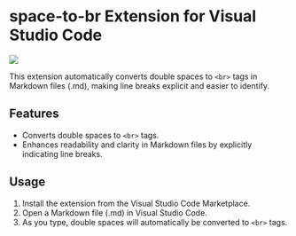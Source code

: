 # space-to-br Extension for Visual Studio Code

<img src="https://github.com/kazuki235/space-to-br/assets/74903972/0189d874-cf54-475e-a770-b2d5ae5daf63">

This extension automatically converts double spaces to `<br>` tags in Markdown files (.md), making line breaks explicit and easier to identify.

## Features

- Converts double spaces to `<br>` tags.
- Enhances readability and clarity in Markdown files by explicitly indicating line breaks.

## Usage

1. Install the extension from the Visual Studio Code Marketplace.
2. Open a Markdown file (.md) in Visual Studio Code.
3. As you type, double spaces will automatically be converted to `<br>` tags.
